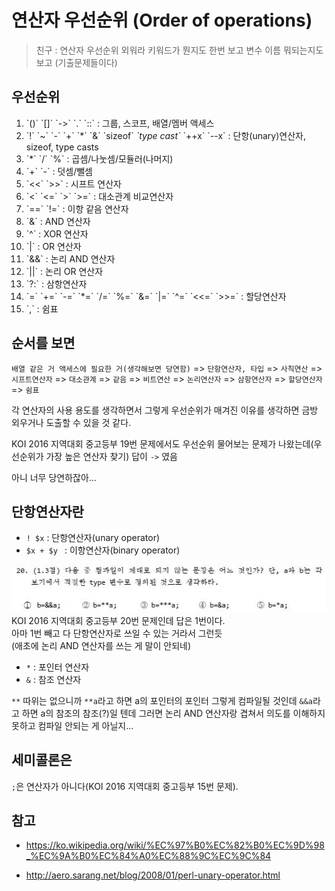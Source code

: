 # 연산자 우선순위 (Order of operations)
> 친구 : 연산자 우선순위 외워라 키워드가 뭔지도 한번 보고 변수 이름 뭐되는지도 보고 (기출문제들이다)

## 우선순위
<ol>
  <li>`()` `[]` `->` `.` `::` : 그룹, 스코프, 배열/멤버 액세스</li>
  <li>`!` `~` `-` `+` `*` `&` `sizeof` <i>`type cast`</i> `++x` `--x` : 단항(unary)연산자, sizeof, type casts</li>
  <li>`*` `/` `%` : 곱셈/나눗셈/모듈러(나머지)</li>
  <li>`+` `-` : 덧셈/뺄셈</li>
  <li>`<<` `>>` : 시프트 연산자</li>
  <li>`<` `<=` `>` `>=` : 대소관계 비교연산자</li>
  <li>`==` `!=` : 이항 같음 연산자</li>
  <li>`&` : AND 연산자</li>
  <li>`^` : XOR 연산자</li>
  <li>`|` : OR 연산자</li>
  <li>`&&` : 논리 AND 연산자</li>
  <li>`||` : 논리 OR 연산자</li>
  <li>`?:` : 삼항연산자</li>
  <li>`=` `+=` `-=` `*=` `/=` `%=` `&=` `|=` `^=` `<<=` `>>=` : 할당연산자</li>
  <li>`,` : 쉼표</li>
</ol>

## 순서를 보면
`배열 같은 거 액세스에 필요한 거(생각해보면 당연함)` => `단항연산자, 타입` => `사칙연산` => `시프트연산자` => `대소관계` => `같음` => `비트연산` => `논리연산자` => `삼항연산자` => `할당연산자` => `쉼표`

각 연산자의 사용 용도를 생각하면서 그렇게 우선순위가 매겨진 이유를 생각하면 금방 외우거나 도출할 수 있을 것 같다.

KOI 2016 지역대회 중고등부 19번 문제에서도 우선순위 물어보는 문제가 나왔는데(우선순위가 가장 높은 연산자 찾기) 답이 `->` 였음

아니 너무 당연하잖아...

## 단항연산자란

- `! $x` : 단항연산자(unary operator)
- `$x + $y ` : 이항연산자(binary operator)

![question](images/1.jpg)<br>
KOI 2016 지역대회 중고등부 20번 문제인데 답은 1번이다.<br>
아마 1번 빼고 다 단항연산자로 쓰일 수 있는 거라서 그런듯<br>
(애초에 논리 AND 연산자를 쓰는 게 말이 안되네)

- `*` : 포인터 연산자
- `&` : 참조 연산자

`**` 따위는 없으니까 `**a`라고 하면 a의 포인터의 포인터 그렇게 컴파일될 것인데 `&&a`라고 하면 a의 참조의 참조(?)일 텐데 그러면 논리 AND 연산자랑 겹쳐서 의도를 이해하지 못하고 컴파일 안되는 게 아닐지...

## 세미콜론은
`;`은 연산자가 아니다(KOI 2016 지역대회 중고등부 15번 문제).

## 참고

- https://ko.wikipedia.org/wiki/%EC%97%B0%EC%82%B0%EC%9D%98_%EC%9A%B0%EC%84%A0%EC%88%9C%EC%9C%84

- http://aero.sarang.net/blog/2008/01/perl-unary-operator.html
